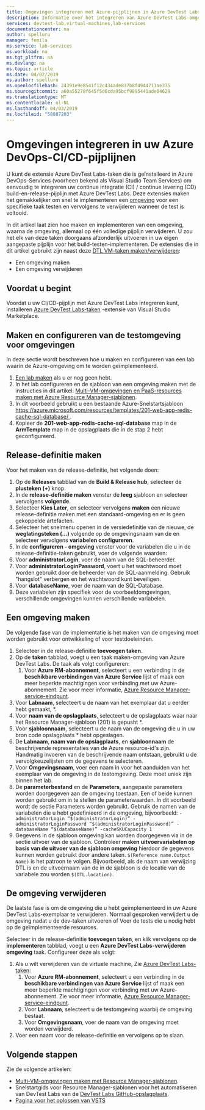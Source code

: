 ```yaml
---
title: Omgevingen integreren met Azure-pijplijnen in Azure DevTest Labs | Microsoft Docs
description: Informatie over het integreren van Azure DevTest Labs-omgevingen in uw Azure DevOps, continue integratie (CI) en pijplijnen voor continue levering (CD).
services: devtest-lab,virtual-machines,lab-services
documentationcenter: na
author: spelluru
manager: femila
ms.service: lab-services
ms.workload: na
ms.tgt_pltfrm: na
ms.devlang: na
ms.topic: article
ms.date: 04/02/2019
ms.author: spelluru
ms.openlocfilehash: 24391e9e8541f12c434ade837b8f4944711ae375
ms.sourcegitcommit: a60a55278f645f5d6cda95bcf9895441ade04629
ms.translationtype: MT
ms.contentlocale: nl-NL
ms.lasthandoff: 04/03/2019
ms.locfileid: "58887203"
---
```

# <a name="integrate-environments-into-your-azure-devops-cicd-pipelines"></a>Omgevingen integreren in uw Azure DevOps-CI/CD-pijplijnen
U kunt de extensie Azure DevTest Labs-taken die is geïnstalleerd in Azure DevOps-Services (voorheen bekend als Visual Studio Team Services) om eenvoudig te integreren uw continue integratie (CI) / continue levering (CD) build-en-release-pijplijn met Azure DevTest Labs. Deze extensies maken het gemakkelijker om snel te implementeren een [omgeving](devtest-lab-test-env.md) voor een specifieke taak testen en vervolgens te verwijderen wanneer de test is voltooid. 

In dit artikel laat zien hoe maken en implementeren van een omgeving, waarna de omgeving, allemaal op één volledige pijplijn verwijderen. U zou het elk van deze taken doorgaans afzonderlijk uitvoeren in uw eigen aangepaste pijplijn voor het build-testen-implementeren. De extensies die in dit artikel gebruikt zijn naast deze [DTL VM-taken maken/verwijderen](devtest-lab-integrate-ci-cd-vsts.md):

- Een omgeving maken
- Een omgeving verwijderen

## <a name="before-you-begin"></a>Voordat u begint
Voordat u uw CI/CD-pijplijn met Azure DevTest Labs integreren kunt, installeren [Azure DevTest Labs-taken](https://marketplace.visualstudio.com/items?itemName=ms-azuredevtestlabs.tasks) -extensie van Visual Studio Marketplace. 

## <a name="create-and-configure-the-lab-for-environments"></a>Maken en configureren van de testomgeving voor omgevingen
In deze sectie wordt beschreven hoe u maken en configureren van een lab waarin de Azure-omgeving om te worden geïmplementeerd.

1. [Een lab maken](devtest-lab-create-lab.md) als u er nog geen hebt. 
2. In het lab configureren en de sjabloon van een omgeving maken met de instructies in dit artikel: [Multi-VM-omgevingen en PaaS-resources maken met Azure Resource Manager-sjablonen](devtest-lab-create-environment-from-arm.md).
3. In dit voorbeeld gebruikt u een bestaande Azure-Snelstartsjabloon [ https://azure.microsoft.com/resources/templates/201-web-app-redis-cache-sql-database/ ](https://azure.microsoft.com/resources/templates/201-web-app-redis-cache-sql-database/).
4. Kopieer de **201-web-app-redis-cache-sql-database** map in de **ArmTemplate** map in de opslagplaats die in de stap 2 hebt geconfigureerd.

## <a name="create-a-release-definition"></a>Release-definitie maken
Voor het maken van de release-definitie, het volgende doen:

1.  Op de **Releases** tabblad van de **Build & Release hub**, selecteer de **plusteken (+)** knop.
2.  In de **release-definitie maken** venster de **leeg** sjabloon en selecteer vervolgens **volgende**.
3.  Selecteer **Kies Later**, en selecteer vervolgens **maken** een nieuwe release-definitie maken met een standaard-omgeving en er is geen gekoppelde artefacten.
4.  Selecteer het snelmenu openen in de versiedefinitie van de nieuwe, de **weglatingsteken (...)**  volgende op de omgevingsnaam van de en selecteer vervolgens **variabelen configureren**.
5.  In de **configureren - omgeving** venster voor de variabelen die u in de release-definitie-taken gebruikt, voer de volgende waarden:
1.  Voor **administratorLogin**, voer de naam van de SQL-beheerder.
2.  Voor **administratorLoginPassword**, voert u het wachtwoord moet worden gebruikt door de beheerder van de SQL-aanmelding. Gebruik "hangslot" verbergen en het wachtwoord kunt beveiligen.
3.  Voor **databaseName**, voer de naam van de SQL-Database.
4.  Deze variabelen zijn specifiek voor de voorbeeldomgevingen, verschillende omgevingen kunnen verschillende variabelen.

## <a name="create-an-environment"></a>Een omgeving maken
De volgende fase van de implementatie is het maken van de omgeving moet worden gebruikt voor ontwikkeling of voor testdoeleinden.

1. Selecteer in de release-definitie **toevoegen taken**.
2. Op de **taken** tabblad, voegt u een taak maken-omgeving van Azure DevTest Labs. De taak als volgt configureren:
    1. Voor **Azure RM-abonnement**, selecteert u een verbinding in de **beschikbare verbindingen van Azure Service** lijst of maak een meer beperkte machtigingen voor verbinding met uw Azure-abonnement. Zie voor meer informatie, [Azure Resource Manager-service-eindpunt](/devops/pipelines/library/service-endpoints).
2. Voor **Labnaam**, selecteert u de naam van het exemplaar dat u eerder hebt gemaakt, *.
3. Voor **naam van de opslagplaats**, selecteert u de opslagplaats waar naar het Resource Manager-sjabloon (201) is gepusht *.
4. Voor **sjabloonnaam**, selecteert u de naam van de omgeving die u in uw bron code opslagplaats * hebt opgeslagen. 
5. De **Labnaam**, **naam van de opslagplaats**, en **sjabloonnaam** de beschrijvende representaties van de Azure resource-id's zijn. Handmatig invoeren van de beschrijvende naam ontstaan, gebruikt u de vervolgkeuzelijsten om de gegevens te selecteren.
6. Voor **Omgevingsnaam**, voer een naam in voor het aanduiden van het exemplaar van de omgeving in de testomgeving.  Deze moet uniek zijn binnen het lab.
7. De **parameterbestand** en de **Parameters**, aangepaste parameters worden doorgegeven aan de omgeving toestaan. Een of beide kunnen worden gebruikt om in te stellen de parameterwaarden. In dit voorbeeld wordt de sectie Parameters worden gebruikt. Gebruik de namen van de variabelen die u hebt gedefinieerd in de omgeving, bijvoorbeeld: `-administratorLogin “$(administratorLogin)” -administratorLoginPassword “$(administratorLoginPassword)” -databaseName “$(databaseName)” -cacheSKUCapacity 1`
8. Gegevens in de sjabloon omgeving kan worden doorgegeven via in de sectie uitvoer van de sjabloon. Controleer **maken uitvoervariabelen op basis van de uitvoer van de sjabloon omgeving** hierdoor de gegevens kunnen worden gebruikt door andere taken. `$(Reference name.Output Name)` is het patroon te volgen. Bijvoorbeeld, als de naam van verwijzing DTL is en de uitvoernaam van de in de sjabloon is de locatie van de variabele zou worden `$(DTL.location)`.

## <a name="delete-the-environment"></a>De omgeving verwijderen
De laatste fase is om de omgeving die u hebt geïmplementeerd in uw Azure DevTest Labs-exemplaar te verwijderen. Normaal gesproken verwijdert u de omgeving nadat u de dev-taken uitvoeren of Voer de tests die u nodig hebt op de geïmplementeerde resources.

Selecteer in de release-definitie **toevoegen taken**, en klik vervolgens op de **implementeren** tabblad, voegt u een **Azure DevTest Labs-verwijderen omgeving** taak. Configureer deze als volgt:

1. Als u wilt verwijderen van de virtuele machine, Zie [Azure DevTest Labs-taken](https://marketplace.visualstudio.com/items?itemName=ms-azuredevtestlabs.tasks):
    1. Voor **Azure RM-abonnement**, selecteert u een verbinding in de **beschikbare verbindingen van Azure Service** lijst of maak een meer beperkte machtigingen voor verbinding met uw Azure-abonnement. Zie voor meer informatie, [Azure Resource Manager-service-eindpunt](/devops/pipelines/library/service-endpoints).
    2. Voor **Labnaam**, selecteert u de testomgeving waarbij de omgeving bestaat.
    3. Voor **Omgevingsnaam**, voer de naam van de omgeving moet worden verwijderd.
2. Voer een naam voor de release-definitie en vervolgens op te slaan.

## <a name="next-steps"></a>Volgende stappen
Zie de volgende artikelen: 
- [Multi-VM-omgevingen maken met Resource Manager-sjablonen](devtest-lab-create-environment-from-arm.md).
- Snelstartgids voor Resource Manager-sjablonen voor het automatiseren van DevTest Labs van de [DevTest Labs GitHub-opslagplaats](https://github.com/Azure/azure-quickstart-templates).
- [Pagina voor het oplossen van VSTS](/devops/pipelines/troubleshooting)

